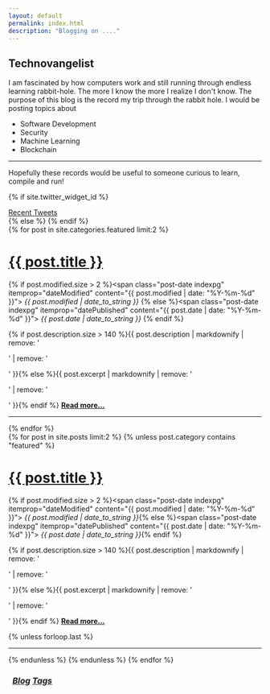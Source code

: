 ```yaml
---
layout: default
permalink: index.html
description: "Blogging on ...."
---
```


## Technovangelist

I am fascinated by how computers work and still running through endless learning rabbit-hole. The more I know the more I realize I don't know. The purpose of this blog is the record my trip through the rabbit hole. I would be posting topics about

* Software Development
* Security
* Machine Learning
* Blockchain 

---

Hopefully these records would be useful to someone curious to learn, compile and run!

{% if site.twitter_widget_id %}
<div class="text-tweets">
<div class="tweets">
<a class="twitter-timeline"
  data-dnt="true"
  width="600"
  height="250"
  href="https://twitter.com/{{ site.owner.twitter }}"
  data-widget-id="{{ site.twitter_widget_id }}"
  data-tweet-limit="2"
  data-chrome="noheader nofooter noborders noscrollbar transparent">
  Recent Tweets</a>
</div>
<script>
    !function(d,s,id){var js,fjs=d.getElementsByTagName(s)[0],p=/^http:/.test(d.location)?'http':'https';if(!d.getElementById(id)){js=d.createElement(s);js.id=id;js.src=p+"://platform.twitter.com/widgets.js";fjs.parentNode.insertBefore(js,fjs);}}(document,"script","twitter-wjs");
</script>
</div>
{% else %}
<!-- Twitter stream will show up here if `twitter_widget_id` is present is `_config.yml`. [Demo](http://sbamin.com) -->
{% endif %}

<div class="posts">
  {% for post in site.categories.featured limit:2 %}
  <div class="post">
    <h1 class="post-title">
      <a href="{{ site.url }}{{ post.url }}">
        {{ post.title }}
      </a>
    </h1>

  {% if post.modified.size > 2 %}<span class="post-date indexpg" itemprop="dateModified" content="{{ post.modified | date: "%Y-%m-%d" }}"><i class="fa fa-edit" title="Last updated"> {{ post.modified | date_to_string }}</i> <a href="{{ site.url }}/featured" title="Featured posts"><i class="fa fa-paperclip" title="Featured" class="social-icons"></i></a></span>{% else %}<span class="post-date indexpg" itemprop="datePublished" content="{{ post.date | date: "%Y-%m-%d" }}"><i class="fa fa-calendar" title="Date published"> {{ post.date | date_to_string }}</i> <a href="{{ site.url }}/featured" title="Featured posts"><i class="fa fa-paperclip" title="Featured" class="social-icons"></i></a></span>{% endif %}

 {% if post.description.size > 140 %}{{ post.description | markdownify | remove: '<p>' | remove: '</p>' }}{% else %}{{ post.excerpt | markdownify | remove: '<p>' | remove: '</p>' }}{% endif %} <a href="{{ site.url }}{{ post.url }}" title="Read more"><strong>Read more...</strong></a>
  </div>
  <hr class="transp">
  {% endfor %}
</div>

<div class="posts">
  {% for post in site.posts limit:2 %}
  {% unless post.category contains "featured" %}
  <div class="post">
    <h1 class="post-title">
      <a href="{{ site.url }}{{ post.url }}">
        {{ post.title }}
      </a>
    </h1>

  {% if post.modified.size > 2 %}<span class="post-date indexpg" itemprop="dateModified" content="{{ post.modified | date: "%Y-%m-%d" }}"><i class="fa fa-edit" title="Last updated"> {{ post.modified | date_to_string }}</i></span>{% else %}<span class="post-date indexpg" itemprop="datePublished" content="{{ post.date | date: "%Y-%m-%d" }}"><i class="fa fa-calendar" title="Date published"> {{ post.date | date_to_string }}</i></span>{% endif %}

 {% if post.description.size > 140 %}{{ post.description | markdownify | remove: '<p>' | remove: '</p>' }}{% else %}{{ post.excerpt | markdownify | remove: '<p>' | remove: '</p>' }}{% endif %} <a href="{{ site.url }}{{ post.url }}" title="Read more"><strong>Read more...</strong></a>
  </div>
  {% unless forloop.last %}<hr class="transp">{% endunless %}
  {% endunless %}
  {% endfor %}
</div>
<h3 class="post-title">
<div class="pagination" style="margin: 0.5rem;">
    <a class="pagination-item older" href="{{ site.url }}/blog"><i class="fa fa-edit"> Blog</i></a>
    <a class="pagination-item newer" href="{{ site.url }}/tags"><i class="fa fa-tags"> Tags</i></a>
</div>
</h3>
